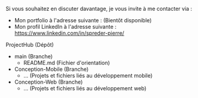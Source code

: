 Si vous souhaitez en discuter davantage, je vous invite à me contacter via :
  - Mon portfolio à l'adresse suivante : (Bientôt disponible)
  - Mon profil LinkedIn à l'adresse suivante : https://www.linkedin.com/in/spreder-pierre/


ProjectHub (Dépôt)
- main (Branche)
    - README.md (Fichier d'orientation)
- Conception-Mobile (Branche)
    - ... (Projets et fichiers liés au développement mobile)
- Conception-Web (Branche)
    - ... (Projets et fichiers liés au développement web)
